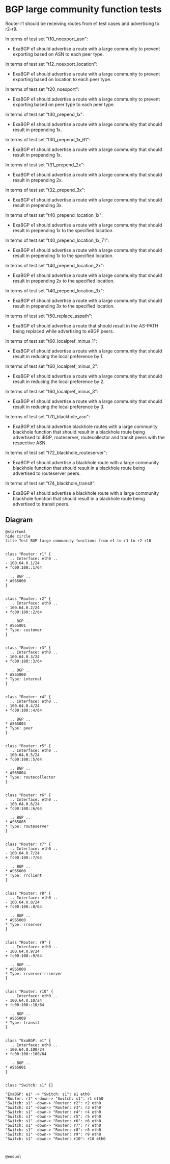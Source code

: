 # BGP large community function tests

Router r1 should be receiving routes from e1 test cases and advertising to r2-r9.

In terms of test set "t10_noexport_asn":
  - ExaBGP e1 should advertise a route with a large community to prevent exporting based on ASN to each peer type.

In terms of test set "t12_noexport_location":
  - ExaBGP e1 should advertise a route with a large community to prevent exporting based on location to each peer type.

In terms of test set "t20_noexport":
  - ExaBGP e1 should advertise a route with a large community to prevent exporting based on peer type to each peer type.

In terms of test set "t30_prepend_1x":
  - ExaBGP e1 should advertise a route with a large community that should result in prepending 1x.

In terms of test set "t30_prepend_1x_61":
  - ExaBGP e1 should advertise a route with a large community that should result in prepending 1x.

In terms of test set "t31_prepend_2x":
  - ExaBGP e1 should advertise a route with a large community that should result in prepending 2x.

In terms of test set "t32_prepend_3x":
  - ExaBGP e1 should advertise a route with a large community that should result in prepending 3x.

In terms of test set "t40_prepend_location_1x":
  - ExaBGP e1 should advertise a route with a large community that should result in prepending 1x to the specified location.

In terms of test set "t40_prepend_location_1x_71":
  - ExaBGP e1 should advertise a route with a large community that should result in prepending 1x to the specified location.

In terms of test set "t40_prepend_location_2x":
  - ExaBGP e1 should advertise a route with a large community that should result in prepending 2x to the specified location.

In terms of test set "t40_prepend_location_3x":
  - ExaBGP e1 should advertise a route with a large community that should result in prepending 3x to the specified location.

In terms of test set "t50_replace_aspath":
  - ExaBGP e1 should advertise a route that should result in the AS-PATH being replaced while advertising to eBGP peers.

In terms of test set "t60_localpref_minus_1":
  - ExaBGP e1 should advertise a route with a large community that should result in reducing the local preference by 1.

In terms of test set "t60_localpref_minus_2":
  - ExaBGP e1 should advertise a route with a large community that should result in reducing the local preference by 2.

In terms of test set "t60_localpref_minus_3":
  - ExaBGP e1 should advertise a route with a large community that should result in reducing the local preference by 3.

In terms of test set "t70_blackhole_asn":
  - ExaBGP e1 should advertise blackhole routes with a large community blackhole function that should result in a blackhole route being advertised to iBGP, routeserver, routecollector and transit peers with the respective ASN.

In terms of test set "t72_blackhole_routeserver":
  - ExaBGP e1 should advertise a blackhole route with a large community blackhole function that should result in a blackhole route being advertised to routeserver peers.

In terms of test set "t74_blackhole_transit":
  - ExaBGP e1 should advertise a blackhole route with a large community blackhole function that should result in a blackhole route being advertised to transit peers.

## Diagram

```plantuml
@startuml
hide circle
title Test BGP large community functions from e1 to r1 to r2-r10


class "Router: r1" {
  .. Interface: eth0 ..
- 100.64.0.1/24
+ fc00:100::1/64

  .. BGP ..
* AS65000
}


class "Router: r2" {
  .. Interface: eth0 ..
- 100.64.0.2/24
+ fc00:100::2/64

  .. BGP ..
* AS65001
* Type: customer
}


class "Router: r3" {
  .. Interface: eth0 ..
- 100.64.0.3/24
+ fc00:100::3/64

  .. BGP ..
* AS65000
* Type: internal
}


class "Router: r4" {
  .. Interface: eth0 ..
- 100.64.0.4/24
+ fc00:100::4/64

  .. BGP ..
* AS65003
* Type: peer
}


class "Router: r5" {
  .. Interface: eth0 ..
- 100.64.0.5/24
+ fc00:100::5/64

  .. BGP ..
* AS65004
* Type: routecollector
}


class "Router: r6" {
  .. Interface: eth0 ..
- 100.64.0.6/24
+ fc00:100::6/64

  .. BGP ..
* AS65005
* Type: routeserver
}


class "Router: r7" {
  .. Interface: eth0 ..
- 100.64.0.7/24
+ fc00:100::7/64

  .. BGP ..
* AS65000
* Type: rrclient
}


class "Router: r8" {
  .. Interface: eth0 ..
- 100.64.0.8/24
+ fc00:100::8/64

  .. BGP ..
* AS65000
* Type: rrserver
}


class "Router: r9" {
  .. Interface: eth0 ..
- 100.64.0.9/24
+ fc00:100::9/64

  .. BGP ..
* AS65000
* Type: rrserver-rrserver
}


class "Router: r10" {
  .. Interface: eth0 ..
- 100.64.0.10/24
+ fc00:100::10/64

  .. BGP ..
* AS65009
* Type: transit
}


class "ExaBGP: e1" {
  .. Interface: eth0 ..
- 100.64.0.100/24
+ fc00:100::100/64

  .. BGP ..
* AS65001
}


class "Switch: s1" {}

"ExaBGP: e1" -> "Switch: s1": e1 eth0
"Router: r1" <-down-> "Switch: s1": r1 eth0
"Switch: s1" -down-> "Router: r2": r2 eth0
"Switch: s1" -down-> "Router: r3": r3 eth0
"Switch: s1" -down-> "Router: r4": r4 eth0
"Switch: s1" -down-> "Router: r5": r5 eth0
"Switch: s1" -down-> "Router: r6": r6 eth0
"Switch: s1" -down-> "Router: r7": r7 eth0
"Switch: s1" -down-> "Router: r8": r8 eth0
"Switch: s1" -down-> "Router: r9": r9 eth0
"Switch: s1" -down-> "Router: r10": r10 eth0



@enduml
```
